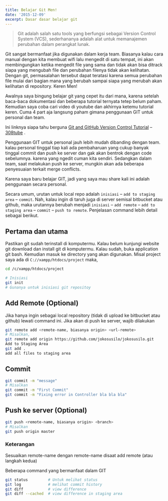 ```yaml
---
title: Belajar Git Men!
date: '2015-12-09'
excerpt: Dasar dasar belajar git
---
```


> Git adalah salah satu tools yang berfungsi sebagai Version Control System (VCS), sederhananya adalah alat untuk memanajemen perubahan dalam perangkat lunak.

Git sangat bermanfaat jika digunakan dalam kerja team. Biasanya kalau cara manual dengan kita membuat wifi lalu mengedit di satu tempat, ini akan membingungkan ketika mengedit file yang sama dan tidak akan bisa ditrack siapa yang mengubah file dan perubahan filenya tidak akan kelihatan. Dengan git, permasalahan tersebut dapat teratasi karena semua perubahan file mulai dari bagian mana yang berubah sampai siapa yang merubah akan kelihatan di repository. Keren Men!

Awalnya saya bingung belajar git yang cepet itu dari mana, karena setelah baca-baca dokumentasi dan beberapa tutorial ternyata tetep belum paham. Kemudian saya coba cari video di youtube dan akhirnya ketemu tutorial keren. Cuma 4 part aja langsung paham gimana penggunaan GIT untuk personal dan team.

Ini linknya siapa tahu berguna [Git and GitHub Version Control Tutorial](https://www.youtube.com/watch?v=mYjZtU1-u9Y) – [308tube](https://www.youtube.com/watch?v=mYjZtU1-u9Y) .

Penggunaan GIT untuk personal jauh lebih mudah dibanding dengan team. kalau personal tinggal tiap kali ada pembaharuan yang cukup banyak tinggal commit dan push ke server dan gak akan bentrok dengan code sebelumnya. karena yang ngedit cuman kita sendiri. Sedangkan dalam team, saat melakukan push ke server, mungkin akan ada beberapa penyesuaian terkait merge conflicts.

Karena saya baru belajar GIT, jadi yang saya mau share kali ini adalah penggunaan secara personal.

Secara umum, urutan untuk local repo adalah `inisiasi` – `add to staging area` – `commit`. Nah, kalau ingin di taruh juga di server semisal bitbucket atau github, maka urutannya berubah menjadi `inisiasi` – `add remote` – `add to staging area` – `commit` – `push to remote`. Penjelasan command lebih detail sebagai berikut.

## Pertama dan utama
Pastikan git sudah terinstall di komputermu. Kalau belum kunjungi website git download dan install git di komputermu. Kalau sudah, buka application git bash. Kemudian masuk ke directory yang akan digunakan. Misal project saya ada di `C://xampp/htdocs/project` maka,

```bash
cd /c/xampp/htdocs/project
```

```bash
# Inisiasi
git init
# Gunanya untuk inisiasi git repositoy
```

## Add Remote (Optional)
Jika hanya ingin sebagai local repository (tidak di upload ke bitbucket atau github) lewati command ini. Jika akan di push ke server, wajib dilakukan

```bash
git remote add <remote-name, biasanya origin> <url-remote>
# Misalkan,
git remote add origin https://github.com/jokosusilo/jokosusilo.git
Add to Staging Area
git add .
add all files to staging area
```

## Commit
```bash
git commit -m "message"
# Misalkan
git commit -m "First Commit"
git commit -m "Fixing error in Controller bla bla bla"
```

## Push ke server (Optional)
```bash
git push <remote-name, biasanya origin> <branch>
# Misalkan
git push origin master
```

### Keterangan
Sesuaikan remote-name dengan remote-name disaat add remote (atau langkah kedua)

Beberapa command yang bermanfaat dalam GIT
```bash
git status         # Untuk melihat status
git log            # melihat commit history
git diff           # view difference
git diff --cached  # view difference in staging area
```